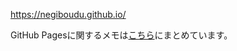 https://negiboudu.github.io/

GitHub Pagesに関するメモは[こちら](https://zenn.dev/negiboudu/scraps/f837f8a00391de)にまとめています。
